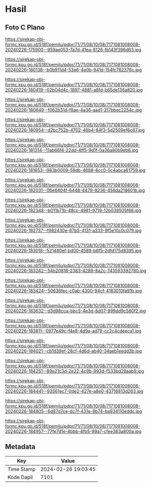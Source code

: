 # Hasil

## Foto C Plano

https://sirekap-obj-formc.kpu.go.id/518f/pemilu/pdpr/71/71/08/10/08/7171081008008-20240226-175900--959ae053-7a7d-41ea-8126-fb143f396d63.jpg

https://sirekap-obj-formc.kpu.go.id/518f/pemilu/pdpr/71/71/08/10/08/7171081008008-20240226-180138--b0b911d4-53e6-4e0b-941d-154fc762376c.jpg

https://sirekap-obj-formc.kpu.go.id/518f/pemilu/pdpr/71/71/08/10/08/7171081008008-20240226-180419--02b04d4c-1897-4881-a8fd-b65de136a820.jpg

https://sirekap-obj-formc.kpu.go.id/518f/pemilu/pdpr/71/71/08/10/08/7171081008008-20240226-180649--f062b31d-f8ae-4a36-aad1-217bbec2254c.jpg

https://sirekap-obj-formc.kpu.go.id/518f/pemilu/pdpr/71/71/08/10/08/7171081008008-20240226-180954--d2bc752b-4702-46b4-84f3-5d2509ef6c67.jpg

https://sirekap-obj-formc.kpu.go.id/518f/pemilu/pdpr/71/71/08/10/08/7171081008008-20240226-181314--11ab66f4-22dd-4ff5-9d1f-0a36a80b9eb6.jpg

https://sirekap-obj-formc.kpu.go.id/518f/pemilu/pdpr/71/71/08/10/08/7171081008008-20240226-181653--983b0009-59db-4688-8cc0-0c4abca61759.jpg

https://sirekap-obj-formc.kpu.go.id/518f/pemilu/pdpr/71/71/08/10/08/7171081008008-20240226-182031--06e6404f-6448-4479-8236-456da218601b.jpg

https://sirekap-obj-formc.kpu.go.id/518f/pemilu/pdpr/71/71/08/10/08/7171081008008-20240226-182348--b011b71b-48cc-4981-9719-12b039505f68.jpg

https://sirekap-obj-formc.kpu.go.id/518f/pemilu/pdpr/71/71/08/10/08/7171081008008-20240226-182737--f982430e-67b5-4131-a333-9f5e10c0c079.jpg

https://sirekap-obj-formc.kpu.go.id/518f/pemilu/pdpr/71/71/08/10/08/7171081008008-20240226-183018--521480ef-bd00-4589-b6f5-2dfd175d8395.jpg

https://sirekap-obj-formc.kpu.go.id/518f/pemilu/pdpr/71/71/08/10/08/7171081008008-20240226-183242--54b20818-2383-4289-8a2c-743593392780.jpg

https://sirekap-obj-formc.kpu.go.id/518f/pemilu/pdpr/71/71/08/10/08/7171081008008-20240226-183424--50636fec-c0ab-4300-94cf-4183010fa91b.jpg

https://sirekap-obj-formc.kpu.go.id/518f/pemilu/pdpr/71/71/08/10/08/7171081008008-20240226-183632--d3d98cca-bbc5-4e3d-8d07-999dd9c580f2.jpg

https://sirekap-obj-formc.kpu.go.id/518f/pemilu/pdpr/71/71/08/10/08/7171081008008-20240226-183811--0977e49c-f4e8-4d9a-ad79-cc2c4cdeeca1.jpg

https://sirekap-obj-formc.kpu.go.id/518f/pemilu/pdpr/71/71/08/10/08/7171081008008-20240226-184021--cb1d39ef-28cf-4d6d-ab40-34aeb1eedd3b.jpg

https://sirekap-obj-formc.kpu.go.id/518f/pemilu/pdpr/71/71/08/10/08/7171081008008-20240226-184251--89e21c3d-2e22-4c9b-993d-f533bd29aab9.jpg

https://sirekap-obj-formc.kpu.go.id/518f/pemilu/pdpr/71/71/08/10/08/7171081008008-20240226-184441--93561ec7-0de2-427e-a8e0-43716813d263.jpg

https://sirekap-obj-formc.kpu.go.id/518f/pemilu/pdpr/71/71/08/10/08/7171081008008-20240226-184805--6d87d7ce-dc7f-431e-9b74-ba934110eddc.jpg

https://sirekap-obj-formc.kpu.go.id/518f/pemilu/pdpr/71/71/08/10/08/7171081008008-20240226-184957--77fe7d1e-4bbb-4fb5-99a7-cfee383a800a.jpg


## Metadata

| Key        | Value               |
| ---------- | ------------------- |
| Time Stamp | 2024-02-26 19:03:45 |
| Kode Dapil | 7101                |



